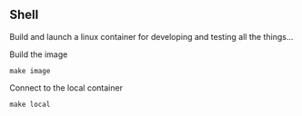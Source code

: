 ## Shell

Build and launch a linux container for developing and testing all the things...

Build the image 

```
make image
```

Connect to the local container

```
make local
```
